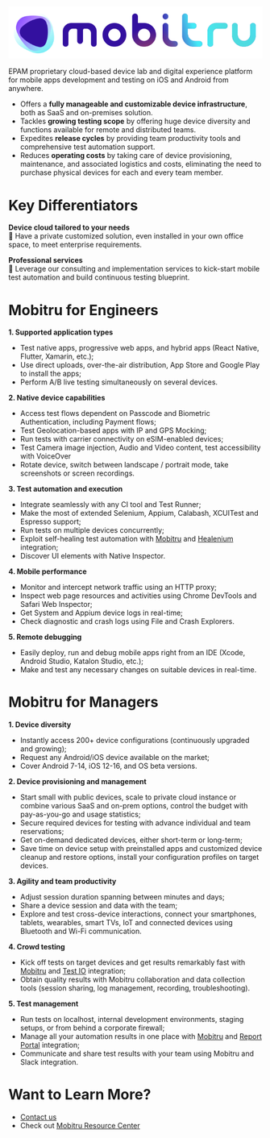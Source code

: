[![Mobitru full logo](/profile/assets/Mobitru-full-mark-transparent.svg)](https://mobitru.com/)

EPAM proprietary cloud-based device lab and digital experience platform for mobile apps development and testing on iOS and Android from anywhere.
* Offers a **fully manageable and customizable device infrastructure**, both as SaaS and on-premises solution.
* Tackles **growing testing scope** by offering huge device diversity and functions available for remote and distributed teams.
* Expedites **release cycles** by providing team productivity tools and comprehensive test automation support.
* Reduces **operating costs** by taking care of device provisioning, maintenance, and associated logistics and costs, eliminating the need to purchase physical devices for each and every team member.

# Key Differentiators 
**Device cloud tailored to your needs**  
:key: Have a private customized solution, even installed in your own office space, to meet enterprise requirements.

**Professional services**  
:key: Leverage our consulting and implementation services to kick-start mobile test automation and build continuous testing blueprint.

# Mobitru for Engineers  
**1. Supported application types**  
   * Test native apps, progressive web apps, and hybrid apps (React Native, Flutter, Xamarin, etc.);
   * Use direct uploads, over-the-air distribution, App Store and Google Play to install the apps;
   * Perform A/B live testing simultaneously on several devices.

**2. Native device capabilities**
   * Access test flows dependent on Passcode and Biometric Authentication, including Payment flows;
   * Test Geolocation-based apps with IP and GPS Mocking;
   * Run tests with carrier connectivity on eSIM-enabled devices;
   * Test Camera image injection, Audio and Video content, test accessibility with VoiceOver
   * Rotate device, switch between landscape / portrait mode, take screenshots or screen recordings.

**3. Test automation and execution**
   * Integrate seamlessly with any CI tool and Test Runner;
   * Make the most of extended Selenium, Appium, Calabash, XCUITest and Espresso support;
   * Run tests on multiple devices concurrently;
   * Exploit self-healing test automation with [Mobitru](https://mobitru.com/) and [Healenium](https://healenium.io/) integration;
   * Discover UI elements with Native Inspector.

**4. Mobile performance**
   * Monitor and intercept network traffic using an HTTP proxy;
   * Inspect web page resources and activities using Chrome DevTools and Safari Web Inspector;
   * Get System and Appium device logs in real-time;
   * Check diagnostic and crash logs using File and Crash Explorers.

**5. Remote debugging**
   * Easily deploy, run and debug mobile apps right from an IDE (Xcode, Android Studio, Katalon Studio, etc.);
   * Make and test any necessary changes on suitable devices in real-time.

# Mobitru for Managers  
**1. Device diversity**
   * Instantly access 200+ device configurations (continuously upgraded and growing);
   * Request any Android/iOS device available on the market;
   * Cover Android 7-14, iOS 12-16, and OS beta versions.

**2. Device provisioning and management**
   * Start small with public devices, scale to private cloud instance or combine various SaaS and on-prem options, control the budget with pay-as-you-go and usage statistics;
   * Secure required devices for testing with advance individual and team reservations;
   * Get on-demand dedicated devices, either short-term or long-term;
   * Save time on device setup with preinstalled apps and customized device cleanup and restore options, install your configuration profiles on target devices.

**3. Agility and team productivity**
   * Adjust session duration spanning between minutes and days;
   * Share a device session and data with the team;
   * Explore and test cross-device interactions, connect your smartphones, tablets, wearables, smart TVs, IoT and connected devices using Bluetooth and Wi-Fi communication.

**4. Crowd testing**
   * Kick off tests on target devices and get results remarkably fast with [Mobitru](https://mobitru.com/) and [Test IO](https://test.io/) integration;
   * Obtain quality results with Mobitru collaboration and data collection tools (session sharing, log management, recording, troubleshooting).

**5. Test management**
   * Run tests on localhost, internal development environments, staging setups, or from behind a corporate firewall;
   * Manage all your automation results in one place with [Mobitru](https://mobitru.com/) and [Report Portal](https://reportportal.io/) integration;
   * Communicate and share test results with your team using Mobitru and Slack integration.

# Want to Learn More?
* [Contact us](https://mobitru.com/#contact-us)
* Check out [Mobitru Resource Center](https://docs.mobitru.com/)
